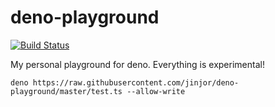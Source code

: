 # deno-playground

[![Build Status](https://travis-ci.org/jinjor/deno-playground.svg?branch=master)](https://travis-ci.org/jinjor/deno-playground)

My personal playground for deno. Everything is experimental!

```
deno https://raw.githubusercontent.com/jinjor/deno-playground/master/test.ts --allow-write
```
